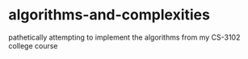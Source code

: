 # algorithms-and-complexities
pathetically attempting to implement the algorithms from my CS-3102 college course
